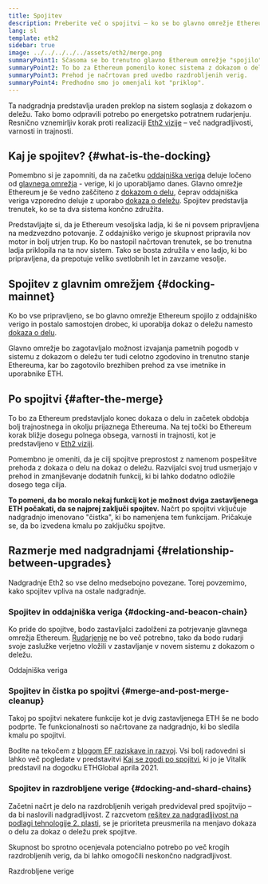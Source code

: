 ```yaml
---
title: Spojitev
description: Preberite več o spojitvi – ko se bo glavno omrežje Ethereum pridružilo sistemu z dokazom o deležu, ki ga bo usklajevala oddajniška veriga.
lang: sl
template: eth2
sidebar: true
image: ../../../../../assets/eth2/merge.png
summaryPoint1: Sčasoma se bo trenutno glavno Ethereum omrežje "spojilo" s sistemom dokaza o deležu oddajniške verige.
summaryPoint2: To bo za Ethereum pomenilo konec sistema z dokazom o delu in popoln prehod na sistem dokaza o deležu.
summaryPoint3: Prehod je načrtovan pred uvedbo razdrobljenih verig.
summaryPoint4: Predhodno smo jo omenjali kot "priklop".
---
```


<UpgradeStatus date="~Q1/Q2 2022">
  Ta nadgradnja predstavlja uraden preklop na sistem soglasja z dokazom o deležu. Tako bomo odpravili potrebo po energetsko potratnem rudarjenju. Resnično vznemirljiv korak proti realizaciji <a href="/eth2/vision/">Eth2 vizije</a> – več nadgradljivosti, varnosti in trajnosti.
</UpgradeStatus>

## Kaj je spojitev? {#what-is-the-docking}

Pomembno si je zapomniti, da na začetku [oddajniška veriga](/eth2/beacon-chain/) deluje ločeno od [glavnega omrežja](/glossary/#mainnet) - verige, ki jo uporabljamo danes. Glavno omrežje Ethereum je še vedno zaščiteno z [dokazom o delu](/developers/docs/consensus-mechanisms/pow/), čeprav oddajniška veriga vzporedno deluje z uporabo [dokaza o deležu](/developers/docs/consensus-mechanisms/pos/). Spojitev predstavlja trenutek, ko se ta dva sistema končno združita.

Predstavljajte si, da je Ethereum vesoljska ladja, ki še ni povsem pripravljena na medzvezdno potovanje. Z oddajniško verigo je skupnost pripravila nov motor in bolj utrjen trup. Ko bo nastopil načrtovan trenutek, se bo trenutna ladja priklopila na ta nov sistem. Tako se bosta združila v eno ladjo, ki bo pripravljena, da prepotuje veliko svetlobnih let in zavzame vesolje.

## Spojitev z glavnim omrežjem {#docking-mainnet}

Ko bo vse pripravljeno, se bo glavno omrežje Ethereum spojilo z oddajniško verigo in postalo samostojen drobec, ki uporablja dokaz o deležu namesto [dokaza o delu](/developers/docs/consensus-mechanisms/pow/).

Glavno omrežje bo zagotavljalo možnost izvajanja pametnih pogodb v sistemu z dokazom o deležu ter tudi celotno zgodovino in trenutno stanje Ethereuma, kar bo zagotovilo brezhiben prehod za vse imetnike in uporabnike ETH.

## Po spojitvi {#after-the-merge}

To bo za Ethereum predstavljalo konec dokaza o delu in začetek obdobja bolj trajnostnega in okolju prijaznega Ethereuma. Na tej točki bo Ethereum korak bližje dosegu polnega obsega, varnosti in trajnosti, kot je predstavljeno v [Eth2 viziji](/eth2/vision/).

Pomembno je omeniti, da je cilj spojitve preprostost z namenom pospešitve prehoda z dokaza o delu na dokaz o deležu. Razvijalci svoj trud usmerjajo v prehod in zmanjševanje dodatnih funkcij, ki bi lahko dodatno odložile dosego tega cilja.

**To pomeni, da bo moralo nekaj funkcij kot je možnost dviga zastavljenega ETH počakati, da se najprej zaključi spojitev.** Načrt po spojitvi vključuje nadgradnjo imenovano "čistka", ki bo namenjena tem funkcijam. Pričakuje se, da bo izvedena kmalu po zaključku spojitve.

## Razmerje med nadgradnjami {#relationship-between-upgrades}

Nadgradnje Eth2 so vse delno medsebojno povezane. Torej povzemimo, kako spojitev vpliva na ostale nadgradnje.

### Spojitev in oddajniška veriga {#docking-and-beacon-chain}

Ko pride do spojitve, bodo zastavljalci zadolženi za potrjevanje glavnega omrežja Ethereum. [Rudarjenje](/developers/docs/consensus-mechanisms/pow/mining/) ne bo več potrebno, tako da bodo rudarji svoje zaslužke verjetno vložili v zastavljanje v novem sistemu z dokazom o deležu.

<ButtonLink to="/eth2/beacon-chain/">Oddajniška veriga</ButtonLink>

### Spojitev in čistka po spojitvi {#merge-and-post-merge-cleanup}

Takoj po spojitvi nekatere funkcije kot je dvig zastavljenega ETH še ne bodo podprte. Te funkcionalnosti so načrtovane za nadgradnjo, ki bo sledila kmalu po spojitvi.

Bodite na tekočem z [blogom EF raziskave in razvoj](https://blog.ethereum.org/category/research-and-development/). Vsi bolj radovedni si lahko več pogledate v predstavitvi [Kaj se zgodi po spojitvi](https://youtu.be/7ggwLccuN5s?t=101), ki jo je Vitalik predstavil na dogodku ETHGlobal aprila 2021.

### Spojitev in razdrobljene verige {#docking-and-shard-chains}

Začetni načrt je delo na razdrobljenih verigah predvideval pred spojitvijo – da bi naslovili nadgradljivost. Z razcvetom [ rešitev za nadgradljivost na podlagi tehnologije 2. plasti](/developers/docs/scaling/#layer-2-scaling), se je prioriteta preusmerila na menjavo dokaza o delu za dokaz o deležu prek spojitve.

Skupnost bo sprotno ocenjevala potencialno potrebo po več krogih razdrobljenih verig, da bi lahko omogočili neskončno nadgradljivost.

<ButtonLink to="/eth2/shard-chains/">Razdrobljene verige</ButtonLink>
